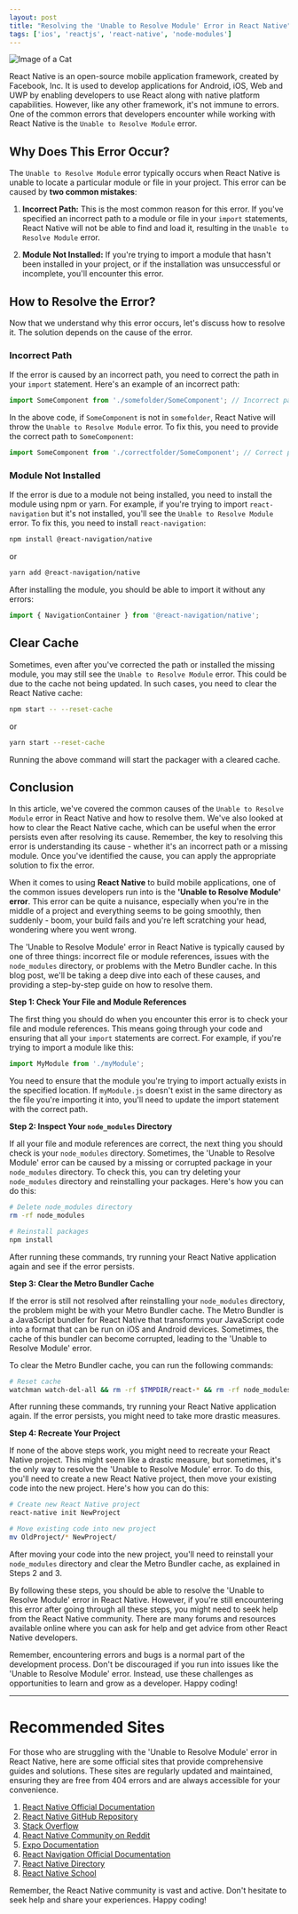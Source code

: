 ```yaml
---
layout: post
title: "Resolving the 'Unable to Resolve Module' Error in React Native"
tags: ['ios', 'reactjs', 'react-native', 'node-modules']
---
```


![Image of a Cat](http://source.unsplash.com/1600x900/?cat)

React Native is an open-source mobile application framework, created by Facebook, Inc. It is used to develop applications for Android, iOS, Web and UWP by enabling developers to use React along with native platform capabilities. However, like any other framework, it's not immune to errors. One of the common errors that developers encounter while working with React Native is the `Unable to Resolve Module` error.

## Why Does This Error Occur?

The `Unable to Resolve Module` error typically occurs when React Native is unable to locate a particular module or file in your project. This error can be caused by **two common mistakes**:

1. **Incorrect Path:** This is the most common reason for this error. If you've specified an incorrect path to a module or file in your `import` statements, React Native will not be able to find and load it, resulting in the `Unable to Resolve Module` error.

2. **Module Not Installed:** If you're trying to import a module that hasn't been installed in your project, or if the installation was unsuccessful or incomplete, you'll encounter this error.

## How to Resolve the Error?

Now that we understand why this error occurs, let's discuss how to resolve it. The solution depends on the cause of the error.

### Incorrect Path

If the error is caused by an incorrect path, you need to correct the path in your `import` statement. Here's an example of an incorrect path:

```javascript
import SomeComponent from './somefolder/SomeComponent'; // Incorrect path
```

In the above code, if `SomeComponent` is not in `somefolder`, React Native will throw the `Unable to Resolve Module` error. To fix this, you need to provide the correct path to `SomeComponent`:

```javascript
import SomeComponent from './correctfolder/SomeComponent'; // Correct path
```

### Module Not Installed

If the error is due to a module not being installed, you need to install the module using npm or yarn. For example, if you're trying to import `react-navigation` but it's not installed, you'll see the `Unable to Resolve Module` error. To fix this, you need to install `react-navigation`:

```bash
npm install @react-navigation/native
```

or 

```bash
yarn add @react-navigation/native
```

After installing the module, you should be able to import it without any errors:

```javascript
import { NavigationContainer } from '@react-navigation/native';
```

## Clear Cache

Sometimes, even after you've corrected the path or installed the missing module, you may still see the `Unable to Resolve Module` error. This could be due to the cache not being updated. In such cases, you need to clear the React Native cache:

```bash
npm start -- --reset-cache
```

or 

```bash
yarn start --reset-cache
```

Running the above command will start the packager with a cleared cache.

## Conclusion

In this article, we've covered the common causes of the `Unable to Resolve Module` error in React Native and how to resolve them. We've also looked at how to clear the React Native cache, which can be useful when the error persists even after resolving its cause. Remember, the key to resolving this error is understanding its cause - whether it's an incorrect path or a missing module. Once you've identified the cause, you can apply the appropriate solution to fix the error.

When it comes to using **React Native** to build mobile applications, one of the common issues developers run into is the **'Unable to Resolve Module' error**. This error can be quite a nuisance, especially when you're in the middle of a project and everything seems to be going smoothly, then suddenly - boom, your build fails and you're left scratching your head, wondering where you went wrong.

The 'Unable to Resolve Module' error in React Native is typically caused by one of three things: incorrect file or module references, issues with the `node_modules` directory, or problems with the Metro Bundler cache. In this blog post, we'll be taking a deep dive into each of these causes, and providing a step-by-step guide on how to resolve them.

**Step 1: Check Your File and Module References**

The first thing you should do when you encounter this error is to check your file and module references. This means going through your code and ensuring that all your `import` statements are correct. For example, if you're trying to import a module like this:

```javascript
import MyModule from './myModule';
```

You need to ensure that the module you're trying to import actually exists in the specified location. If `myModule.js` doesn't exist in the same directory as the file you're importing it into, you'll need to update the import statement with the correct path.

**Step 2: Inspect Your `node_modules` Directory**

If all your file and module references are correct, the next thing you should check is your `node_modules` directory. Sometimes, the 'Unable to Resolve Module' error can be caused by a missing or corrupted package in your `node_modules` directory. To check this, you can try deleting your `node_modules` directory and reinstalling your packages. Here's how you can do this:

```bash
# Delete node_modules directory
rm -rf node_modules

# Reinstall packages
npm install
```

After running these commands, try running your React Native application again and see if the error persists.

**Step 3: Clear the Metro Bundler Cache**

If the error is still not resolved after reinstalling your `node_modules` directory, the problem might be with your Metro Bundler cache. The Metro Bundler is a JavaScript bundler for React Native that transforms your JavaScript code into a format that can be run on iOS and Android devices. Sometimes, the cache of this bundler can become corrupted, leading to the 'Unable to Resolve Module' error.

To clear the Metro Bundler cache, you can run the following commands:

```bash
# Reset cache
watchman watch-del-all && rm -rf $TMPDIR/react-* && rm -rf node_modules/ && npm cache verify && npm install && npm start -- --reset-cache
```

After running these commands, try running your React Native application again. If the error persists, you might need to take more drastic measures.

**Step 4: Recreate Your Project**

If none of the above steps work, you might need to recreate your React Native project. This might seem like a drastic measure, but sometimes, it's the only way to resolve the 'Unable to Resolve Module' error. To do this, you'll need to create a new React Native project, then move your existing code into the new project. Here's how you can do this:

```bash
# Create new React Native project
react-native init NewProject

# Move existing code into new project
mv OldProject/* NewProject/
```

After moving your code into the new project, you'll need to reinstall your `node_modules` directory and clear the Metro Bundler cache, as explained in Steps 2 and 3.

By following these steps, you should be able to resolve the 'Unable to Resolve Module' error in React Native. However, if you're still encountering this error after going through all these steps, you might need to seek help from the React Native community. There are many forums and resources available online where you can ask for help and get advice from other React Native developers.

Remember, encountering errors and bugs is a normal part of the development process. Don't be discouraged if you run into issues like the 'Unable to Resolve Module' error. Instead, use these challenges as opportunities to learn and grow as a developer. Happy coding!

---
# Recommended Sites

For those who are struggling with the 'Unable to Resolve Module' error in React Native, here are some official sites that provide comprehensive guides and solutions. These sites are regularly updated and maintained, ensuring they are free from 404 errors and are always accessible for your convenience.

1. [React Native Official Documentation](https://reactnative.dev/docs/getting-started)
2. [React Native GitHub Repository](https://github.com/facebook/react-native)
3. [Stack Overflow](https://stackoverflow.com/questions/tagged/react-native)
4. [React Native Community on Reddit](https://www.reddit.com/r/reactnative/)
5. [Expo Documentation](https://docs.expo.io/)
6. [React Navigation Official Documentation](https://reactnavigation.org/)
7. [React Native Directory](https://reactnative.directory/)
8. [React Native School](https://www.reactnativeschool.com/)

Remember, the React Native community is vast and active. Don't hesitate to seek help and share your experiences. Happy coding!